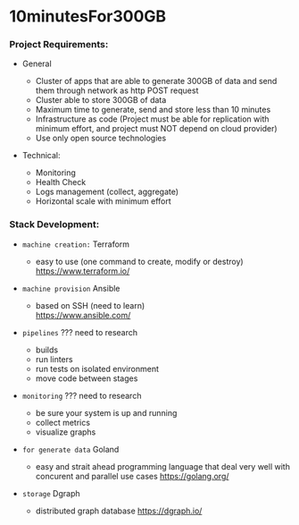 #  10minutesFor300GB

### Project Requirements:   
- General
    - Cluster of apps that are able to generate 300GB of data and send them through network as http POST request 
    - Cluster able to store 300GB of data
    - Maximum time to generate, send and store less than 10 minutes
    - Infrastructure as code (Project must be able for replication with minimum effort, and project must NOT depend on cloud provider)
    - Use only open source technologies
    
- Technical:
    - Monitoring  
    - Health Check
    - Logs management (collect, aggregate)
    - Horizontal scale with minimum effort    
    
### Stack Development:
- ```machine creation:``` Terraform   
    - easy to use (one command to create, modify or destroy)    
    https://www.terraform.io/
    
- ```machine provision``` Ansible
    - based on SSH (need to learn)    
    https://www.ansible.com/
    
- ```pipelines``` ??? need to research
    - builds
    - run linters   
    - run tests on isolated environment
    - move code between stages
    
- ```monitoring``` ??? need to research
    - be sure your system is up and running
    - collect metrics
    - visualize graphs    
    
- ```for generate data``` Goland
    - easy and strait ahead programming language that deal very well with concurent and parallel use cases
    https://golang.org/
    
- ```storage``` Dgraph
    - distributed graph database
    https://dgraph.io/    
         
    

 